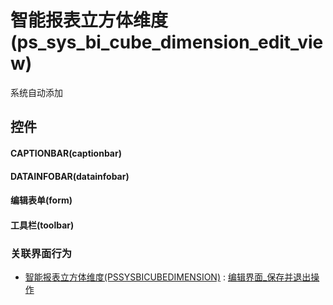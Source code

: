 # 智能报表立方体维度(ps_sys_bi_cube_dimension_edit_view)  <!-- {docsify-ignore-all} -->


系统自动添加



## 控件
#### CAPTIONBAR(captionbar)
#### DATAINFOBAR(datainfobar)
#### 编辑表单(form)
#### 工具栏(toolbar)


### 关联界面行为
  * [智能报表立方体维度(PSSYSBICUBEDIMENSION)](module/extension/PSSysBICubeDimension) : [编辑界面_保存并退出操作](module/extension/PSSysBICubeDimension#界面行为)

<script>
 const { createApp } = Vue
  createApp({
    data() {
      return {

      }
    }
  }).use(ElementPlus).mount('#app')
</script>